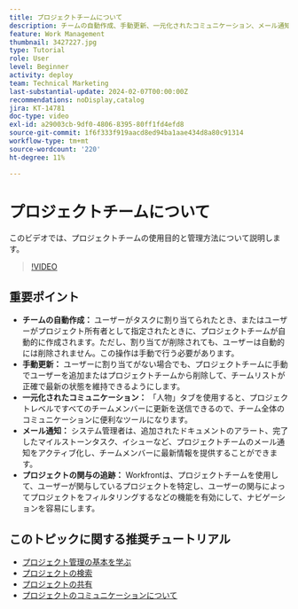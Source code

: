 ```yaml
---
title: プロジェクトチームについて
description: チームの自動作成、手動更新、一元化されたコミュニケーション、メール通知、プロジェクトへの関与の追跡により、共同作業を効率化し、Workfrontでプロジェクトチームを効果的に管理します。
feature: Work Management
thumbnail: 3427227.jpg
type: Tutorial
role: User
level: Beginner
activity: deploy
team: Technical Marketing
last-substantial-update: 2024-02-07T00:00:00Z
recommendations: noDisplay,catalog
jira: KT-14781
doc-type: video
exl-id: a29003cb-9df0-4806-8395-80ff1fd4efd8
source-git-commit: 1f6f333f919aacd8ed94ba1aae434d8a80c91314
workflow-type: tm+mt
source-wordcount: '220'
ht-degree: 11%

---
```


# プロジェクトチームについて

このビデオでは、プロジェクトチームの使用目的と管理方法について説明します。

>[!VIDEO](https://video.tv.adobe.com/v/3427227/?quality=12&learn=on&enablevpops)

## 重要ポイント

* **チームの自動作成：** ユーザーがタスクに割り当てられたとき、またはユーザーがプロジェクト所有者として指定されたときに、プロジェクトチームが自動的に作成されます。&#x200B; ただし、割り当てが削除されても、ユーザーは自動的には削除されません。この操作は手動で行う必要があります。&#x200B;
* **手動更新：** ユーザーに割り当てがない場合でも、プロジェクトチームに手動でユーザーを追加またはプロジェクトチームから削除して、チームリストが正確で最新の状態を維持できるようにします。&#x200B;
* **一元化されたコミュニケーション：** 「人物」タブを使用すると、プロジェクトレベルですべてのチームメンバーに更新を送信できるので、チーム全体のコミュニケーションに便利なツールになります。&#x200B;
* **メール通知：** システム管理者は、追加されたドキュメントのアラート、完了したマイルストーンタスク、イシューなど、プロジェクトチームのメール通知をアクティブ化し、チームメンバーに最新情報を提供することができます。&#x200B;
* **プロジェクトの関与の追跡：** Workfrontは、プロジェクトチームを使用して、ユーザーが関与しているプロジェクトを特定し、ユーザーの関与によってプロジェクトをフィルタリングするなどの機能を有効にして、ナビゲーションを容易にします。&#x200B;

## このトピックに関する推奨チュートリアル

* [プロジェクト管理の基本を学ぶ](/help/manage-work/projects/getting-started-manage-a-project.md)
* [プロジェクトの検索](/help/manage-work/projects/find-projects.md)
* [プロジェクトの共有](/help/manage-work/projects/share-a-project.md)
* [プロジェクトのコミュニケーションについて](/help/manage-work/projects/understand-project-communication.md)
